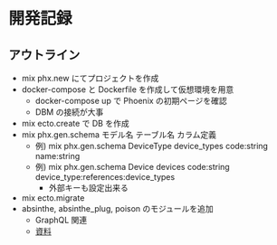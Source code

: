 # 開発記録

## アウトライン

- mix phx.new にてプロジェクトを作成
- docker-compose と Dockerfile を作成して仮想環境を用意
  - docker-compose up で Phoenix の初期ページを確認
  - DBM の接続が大事
- mix ecto.create で DB を作成
- mix phx.gen.schema モデル名 テーブル名 カラム定義
  - 例) mix phx.gen.schema DeviceType device_types code:string name:string
  - 例) mix phx.gen.schema Device devices code:string device_type:references:device_types
    - 外部キーも設定出来る
- mix ecto.migrate
- absinthe, absinthe_plug, poison のモジュールを追加
  - GraphQL 関連
  - [資料](https://qiita.com/piacerex/items/b4f57b55663403f9ec8e)
